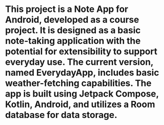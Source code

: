 # This project is a Note App for Android, developed as a course project. It is designed as a basic note-taking application with the potential for extensibility to support everyday use. The current version, named EverydayApp, includes basic weather-fetching capabilities. The app is built using Jetpack Compose, Kotlin, Android, and utilizes a Room database for data storage.
